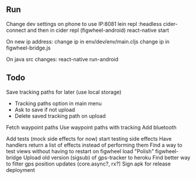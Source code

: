 Run
---------------------

Change dev settings on phone to use IP:8081
lein repl :headless
cider-connect and then in cider repl (figwheel-android)
react-native start

On new ip address:
change ip in env/dev/env/main.cljs
change ip in figwheel-bridge.js

On java src changes:
react-native run-android

Todo
--------------------
Save tracking paths for later (use local storage)
- Tracking paths option in main menu
- Ask to save if not upload
- Delete saved tracking path on upload

Fetch waypoint paths
Use waypoint paths with tracking
Add bluetooth

Add tests (mock side effects for now) start testing side effects
Have handlers return a list of effects instead of performing them
Find a way to test views without having to restart on figwheel load
"Polish" figwheel-bridge
Upload old version (sigsub) of gps-tracker to heroku
Find better way to filter gps position updates (core.async?, rx?)
Sign apk for release deployment
